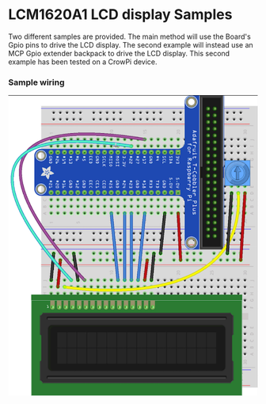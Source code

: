 # LCM1620A1 LCD display Samples

Two different samples are provided. The main method will use the Board's Gpio pins to drive the LCD display. The second example will instead use an MCP Gpio extender backpack to drive the LCD display. This second example has been tested on a CrowPi device.

### Sample wiring

![](lcmWiringExample.jpg)
